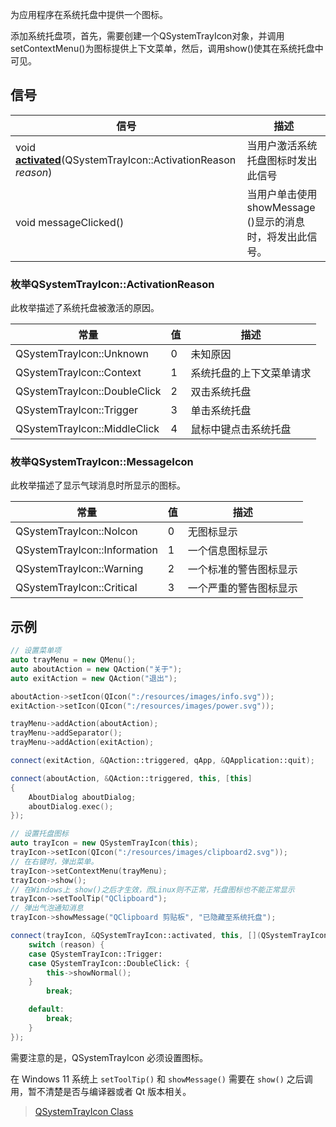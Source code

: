 为应用程序在系统托盘中提供一个图标。

添加系统托盘项，首先，需要创建一个QSystemTrayIcon对象，并调用setContextMenu()为图标提供上下文菜单，然后，调用show()使其在系统托盘中可见。

## 信号

| 信号                                                         | 描述                                                      |
| ------------------------------------------------------------ | --------------------------------------------------------- |
| void **[activated](https://doc.qt.io/qt-6/qsystemtrayicon.html#activated)**(QSystemTrayIcon::ActivationReason *reason*) | 当用户激活系统托盘图标时发出此信号                        |
| void messageClicked()                                        | 当用户单击使用 showMessage ()显示的消息时，将发出此信号。 |

### 枚举QSystemTrayIcon::ActivationReason

此枚举描述了系统托盘被激活的原因。

| 常量                         | 值   | 描述                     |
| ---------------------------- | ---- | ------------------------ |
| QSystemTrayIcon::Unknown     | 0    | 未知原因                 |
| QSystemTrayIcon::Context     | 1    | 系统托盘的上下文菜单请求 |
| QSystemTrayIcon::DoubleClick | 2    | 双击系统托盘             |
| QSystemTrayIcon::Trigger     | 3    | 单击系统托盘             |
| QSystemTrayIcon::MiddleClick | 4    | 鼠标中键点击系统托盘     |

### 枚举QSystemTrayIcon::MessageIcon

此枚举描述了显示气球消息时所显示的图标。

| 常量                         | 值   | 描述                   |
| ---------------------------- | ---- | ---------------------- |
| QSystemTrayIcon::NoIcon      | 0    | 无图标显示             |
| QSystemTrayIcon::Information | 1    | 一个信息图标显示       |
| QSystemTrayIcon::Warning     | 2    | 一个标准的警告图标显示 |
| QSystemTrayIcon::Critical    | 3    | 一个严重的警告图标显示 |

## 示例

```cpp
// 设置菜单项
auto trayMenu = new QMenu();
auto aboutAction = new QAction("关于");
auto exitAction = new QAction("退出");

aboutAction->setIcon(QIcon(":/resources/images/info.svg"));
exitAction->setIcon(QIcon(":/resources/images/power.svg"));

trayMenu->addAction(aboutAction);
trayMenu->addSeparator();
trayMenu->addAction(exitAction);

connect(exitAction, &QAction::triggered, qApp, &QApplication::quit);

connect(aboutAction, &QAction::triggered, this, [this]
{
    AboutDialog aboutDialog;
    aboutDialog.exec();
});

// 设置托盘图标
auto trayIcon = new QSystemTrayIcon(this);
trayIcon->setIcon(QIcon(":/resources/images/clipboard2.svg"));
// 在右键时，弹出菜单。
trayIcon->setContextMenu(trayMenu);
trayIcon->show();
// 在Windows上 show()之后才生效，而Linux则不正常，托盘图标也不能正常显示
trayIcon->setToolTip("QClipboard");
// 弹出气泡通知消息
trayIcon->showMessage("QClipboard 剪贴板", "已隐藏至系统托盘");

connect(trayIcon, &QSystemTrayIcon::activated, this, [](QSystemTrayIcon::ActivationReason reason){
    switch (reason) {
	case QSystemTrayIcon::Trigger:
	case QSystemTrayIcon::DoubleClick: {
		this->showNormal();
	}
		break;

	default:
		break;
	}
});
```

需要注意的是，QSystemTrayIcon 必须设置图标。

在 Windows 11 系统上 `setToolTip()` 和 `showMessage()` 需要在 `show()` 之后调用，暂不清楚是否与编译器或者 Qt 版本相关。



> [QSystemTrayIcon Class](https://doc.qt.io/qt-6/qsystemtrayicon.html)
